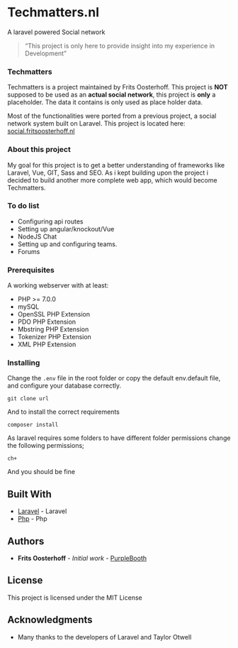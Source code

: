 # **Techmatters.nl**

A laravel powered Social network

> “This project is only here to provide insight into my experience in Development”

### Techmatters
Techmatters is a project maintained by Frits Oosterhoff. This project is **NOT** supposed to be used as an **actual social network**, this project is **only** a placeholder. The data it contains is only used as place holder data.  

Most of the functionalities were ported from a previous project, a social network system built on Laravel. This project is located here: [social.fritsoosterhoff.nl](https://social.fritsoosterhoff.nl/)  


### About this project


My goal for this project is to get a better understanding of frameworks like Laravel, Vue, GIT, Sass and SEO. As i kept building upon the project i decided to build another more complete web app, which would become Techmatters.


### To do list
* Configuring api routes
* Setting up angular/knockout/Vue
* NodeJS Chat
* Setting up and configuring teams.
* Forums



### Prerequisites

A working webserver with at least:

* PHP >= 7.0.0
* mySQL
* OpenSSL PHP Extension
* PDO PHP Extension
* Mbstring PHP Extension
* Tokenizer PHP Extension
* XML PHP Extension



### Installing

Change the `.env` file in the root folder or copy the default env.default file, and configure your database correctly.

```
git clone url
```

And to install the correct requirements

```
composer install
```

As laravel requires some folders to have different folder permissions change the following permissions;
```
ch+
```

And you should be fine


## Built With

* [Laravel](https://laravel.com/) - Laravel
* [Php](https://php.net/) - Php


## Authors

* **Frits Oosterhoff** - *Initial work* - [PurpleBooth](https://github.com/PurpleBooth)

## License

This project is licensed under the MIT License

## Acknowledgments

* Many thanks to the developers of Laravel and Taylor Otwell
